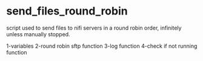 # send_files_round_robin
script used to send files to nifi servers in a round robin order, infinitely unless manually stopped.

1-variables
2-round robin sftp function
3-log function
4-check if not running function
